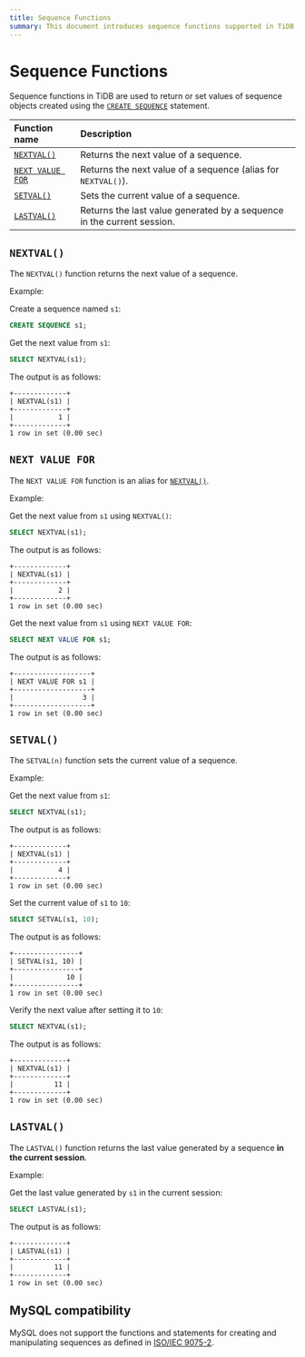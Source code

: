 ```yaml
---
title: Sequence Functions
summary: This document introduces sequence functions supported in TiDB.
---
```


# Sequence Functions

Sequence functions in TiDB are used to return or set values of sequence objects created using the [`CREATE SEQUENCE`](/sql-statements/sql-statement-create-sequence.md) statement.

| Function name | Description |
| :-------------- | :------------------------------------- |
| [`NEXTVAL()`](#nextval) | Returns the next value of a sequence. |
| [`NEXT VALUE FOR`](#next-value-for) | Returns the next value of a sequence (alias for `NEXTVAL()`). |
| [`SETVAL()`](#setval) | Sets the current value of a sequence. |
| [`LASTVAL()`](#lastval) | Returns the last value generated by a sequence in the current session. |

## `NEXTVAL()`

The `NEXTVAL()` function returns the next value of a sequence.

Example:

Create a sequence named `s1`:

```sql
CREATE SEQUENCE s1;
```

Get the next value from `s1`:

```sql
SELECT NEXTVAL(s1);
```

The output is as follows:

```
+-------------+
| NEXTVAL(s1) |
+-------------+
|           1 |
+-------------+
1 row in set (0.00 sec)
```

## `NEXT VALUE FOR`

The `NEXT VALUE FOR` function is an alias for [`NEXTVAL()`](#nextval).

Example:

Get the next value from `s1` using `NEXTVAL()`:

```sql
SELECT NEXTVAL(s1);
```

The output is as follows:

```
+-------------+
| NEXTVAL(s1) |
+-------------+
|           2 |
+-------------+
1 row in set (0.00 sec)
```

Get the next value from `s1` using `NEXT VALUE FOR`:

```sql
SELECT NEXT VALUE FOR s1;
```

The output is as follows:

```
+-------------------+
| NEXT VALUE FOR s1 |
+-------------------+
|                 3 |
+-------------------+
1 row in set (0.00 sec)
```

## `SETVAL()`

The `SETVAL(n)` function sets the current value of a sequence.

Example:

Get the next value from `s1`:

```sql
SELECT NEXTVAL(s1);
```

The output is as follows:

```
+-------------+
| NEXTVAL(s1) |
+-------------+
|           4 |
+-------------+
1 row in set (0.00 sec)
```

Set the current value of `s1` to `10`:

```sql
SELECT SETVAL(s1, 10);
```

The output is as follows:

```
+----------------+
| SETVAL(s1, 10) |
+----------------+
|             10 |
+----------------+
1 row in set (0.00 sec)
```

Verify the next value after setting it to `10`:

```sql
SELECT NEXTVAL(s1);
```

The output is as follows:

```
+-------------+
| NEXTVAL(s1) |
+-------------+
|          11 |
+-------------+
1 row in set (0.00 sec)
```

## `LASTVAL()`

The `LASTVAL()` function returns the last value generated by a sequence **in the current session**.

Example:

Get the last value generated by `s1` in the current session:

```sql
SELECT LASTVAL(s1);
```

The output is as follows:

```
+-------------+
| LASTVAL(s1) |
+-------------+
|          11 |
+-------------+
1 row in set (0.00 sec)
```

## MySQL compatibility

MySQL does not support the functions and statements for creating and manipulating sequences as defined in [ISO/IEC 9075-2](https://www.iso.org/standard/76584.html).
